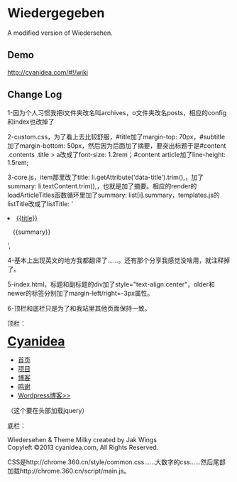 Wiedergegeben
===========

A modified version of Wiedersehen.

## Demo

http://cyanidea.com/#!/wiki

## Change Log

1-因为个人习惯我把i文件夹改名叫archives，o文件夹改名posts，相应的config和index也改掉了

2-custom.css，为了看上去比较舒服，#title加了margin-top: 70px，#subtitle加了margin-bottom: 50px，然后因为后面加了摘要，要突出标题于是#content .contents .title > a改成了font-size: 1.2rem；#content article加了line-height: 1.5rem;

3-core.js，item那里改了title: li.getAttribute('data-title').trim(),，加了summary: li.textContent.trim(),，也就是加了摘要。相应的render的loadArticleTitles函数循环里加了summary: list[i].summary，templates.js的listTitle改成了listTitle: '<li class="title"><a href="{{url}}">{{title}}</a><p style="padding-left:12px">{{summary}}</p></li>',

4-基本上出现英文的地方我都翻译了……。还有那个分享我感觉没啥用，就注释掉了。

5-index.html，标题和副标题的div加了style="text-align:center"，older和newer的<a>标签分别加了margin-left/right=-3px属性。

6-顶栏和底栏只是为了和我站里其他页面保持一致。

顶栏：
<div class="head-warp">
  <div class="head">
    <h1 style="margin: 0px 0"><a href="index.html">Cyanidea</a></h1>
    <div class="nav-box">
      <ul>
          <li><a href="/">首页</a></li>
          <li><a href="/p">项目</a></li>
          <li class="cur"><a href="/blog2">博客</a></li>
          <li><a href="#!/projects">鸣谢</a></li>
          <li class="last"><a href="/blog">Wordpress博客>></a></li>
      </ul>
      <div class="nav-line"></div>
    </div>
  </div>
</div>
（这个要在头部加载jquery）

底栏：
<div class="footer">
  <p>Wiedersehen & Theme Milky created by Jak Wings
  <br/>Copyleft ©2013 cyanidea.com, All Rights Reserved. 
  </p>
</div>

CSS是http://chrome.360.cn/style/common.css……大数字的css……然后尾部加载http://chrome.360.cn/script/main.js。

